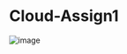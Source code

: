 # Cloud-Assign1

![image](https://user-images.githubusercontent.com/60978943/111003335-ebb60c00-8354-11eb-993c-9b37bbeca513.png)
